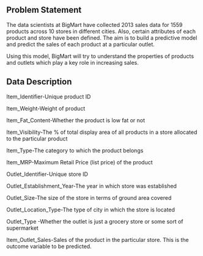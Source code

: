 ## Problem Statement
The data scientists at BigMart have collected 2013 sales data for 1559 products across 10 stores in different cities. Also, certain attributes of each product and store have been defined. The aim is to build a predictive model and predict the sales of each product at a particular outlet.

Using this model, BigMart will try to understand the properties of products and outlets which play a key role in increasing sales.

## Data Description
Item_Identifier-Unique product ID

Item_Weight-Weight of product

Item_Fat_Content-Whether the product is low fat or not

Item_Visibility-The % of total display area of all products in a store allocated to the particular product

Item_Type-The category to which the product belongs

Item_MRP-Maximum Retail Price (list price) of the product

Outlet_Identifier-Unique store ID

Outlet_Establishment_Year-The year in which store was established

Outlet_Size-The size of the store in terms of ground area covered

Outlet_Location_Type-The type of city in which the store is located

Outlet_Type -Whether the outlet is just a grocery store or some sort of supermarket

Item_Outlet_Sales-Sales of the product in the particular store. This is the outcome variable to be predicted.
